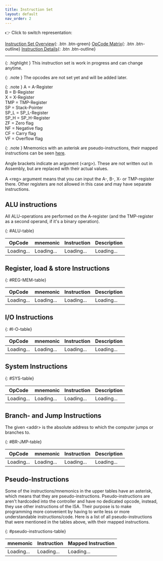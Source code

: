 ```yaml
---
title: Instruction Set
layout: default
nav_order: 2
---
```


:point_right: Click to switch representation:

[Instruction Set Overview](./overview.html){: .btn .btn-green}
[OpCode Matrix](./opcode-matrix.html){: .btn .btn-outline}
[Instruction Details](./details.html){: .btn .btn-outline}

---

{: .highlight }
This instruction set is work in progress and can change anytime.

{: .note }
The opcodes are not set yet and will be added later.

{: .note }
A = A-Register<br>
B = B-Register<br>
X = X-Register<br>
TMP = TMP-Register<br>
SP = Stack-Pointer<br>
SP_L = SP_L-Register<br>
SP_H = SP_H-Register<br>
ZF = Zero flag<br>
NF = Negative flag<br>
CF = Carry flag<br>
VF = Overflow flag<br>

{: .note }
Mnemonics with an asterisk are pseudo-instructions, their mapped instructions can be seen [here](#pseudo-instructions). <br> <br>
Angle brackets indicate an argument (\<arg>). These are not written out in Assembly, but are replaced with their actual values. <br> <br>
A \<reg> argument means that you can input the A-, B-, X- or TMP-register there. Other registers are not allowed in this case and may have separate instructions.

## ALU instructions

All ALU-operations are performed on the A-register (and the TMP-register as a second operand, if it's a binary operation).

{: #ALU-table}

|   OpCode   | mnemonic   | Instruction | Description |
| :--------: | :--------- | :---------- | :---------- |
| Loading... | Loading... | Loading...  | Loading...  |

## Register, load & store Instructions

{: #REG-MEM-table}

|   OpCode   | mnemonic   | Instruction | Description |
| :--------: | :--------- | :---------- | :---------- |
| Loading... | Loading... | Loading...  | Loading...  |

## I/O Instructions

{: #I-O-table}

|   OpCode   | mnemonic   | Instruction | Description |
| :--------: | :--------- | :---------- | :---------- |
| Loading... | Loading... | Loading...  | Loading...  |

## System Instructions

{: #SYS-table}

|   OpCode   | mnemonic   | Instruction | Description |
| :--------: | :--------- | :---------- | :---------- |
| Loading... | Loading... | Loading...  | Loading...  |

## Branch- and Jump Instructions

The given \<addr> is the absolute address to which the computer jumps or branches to.

{: #BR-JMP-table}

|   OpCode   | mnemonic   | Instruction | Description |
| :--------: | :--------- | :---------- | :---------- |
| Loading... | Loading... | Loading...  | Loading...  |

## Pseudo-Instructions

Some of the instructions/mnemonics in the upper tables have an asterisk, which means that they are pseudo-instructions. Pseudo-instructions are aren't hardcoded into the controller and have no dedicated opcode, instead, they use other instructions of the ISA. Their purpose is to make programming more convenient by having to write less or more understandable instructions/code.
Here is a list of all pseudo-instructions that were mentioned in the tables above, with their mapped instructions.

{: #pseudo-instructions-table}

| mnemonic   | Instruction | Mapped Instruction |
| :--------- | :---------- | :----------------- |
| Loading... | Loading...  | Loading...         |

<script src="./loadData.js">

